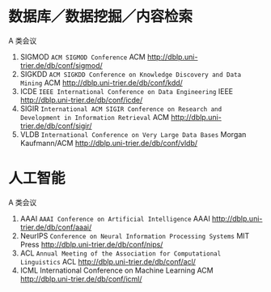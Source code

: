 # 数据库／数据挖掘／内容检索 
A 类会议
1. SIGMOD `ACM SIGMOD Conference` ACM http://dblp.uni-trier.de/db/conf/sigmod/
2. SIGKDD `ACM SIGKDD Conference on Knowledge Discovery and Data Mining` ACM http://dblp.uni-trier.de/db/conf/kdd/
3. ICDE `IEEE International Conference on Data Engineering` IEEE http://dblp.uni-trier.de/db/conf/icde/
4. SIGIR `International ACM SIGIR Conference on Research and Development in Information Retrieval` ACM http://dblp.uni-trier.de/db/conf/sigir/
5. VLDB `International Conference on Very Large Data Bases` Morgan Kaufmann/ACM http://dblp.uni-trier.de/db/conf/vldb/

# 人工智能
A 类会议
1. AAAI `AAAI Conference on Artificial Intelligence` AAAI http://dblp.uni-trier.de/db/conf/aaai/
2. NeurIPS `Conference on Neural Information Processing Systems` MIT Press http://dblp.uni-trier.de/db/conf/nips/
3. ACL `Annual Meeting of the Association for Computational Linguistics` ACL http://dblp.uni-trier.de/db/conf/acl/
4. ICML International Conference on Machine Learning ACM http://dblp.uni-trier.de/db/conf/icml/